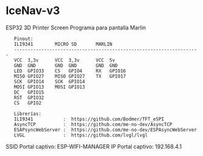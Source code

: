 # IceNav-v3
ESP32 3D Printer Screen 
Programa para pantalla Marlin


       Pinout:
       ILI9341        MICRO SD       MARLIN
       --------------------------------------------------------------------
       VCC  3,3v      VCC  3,3v      VCC  5v
       GND  GND       GND  GND       GND  GND
       LED  GPIO33    CS   GPIO4     RX   GPIO16
       MISO GPIO27    MISO GPIO27    TX   GPIO17
       SCK  GPIO14    SCK  GPIO14
       MOSI GPIO13    MOSI GPIO13
       DC   GPIO15
       RST  GPIO32
       CS   GPIO2

       Librerías:
       ILI9341           :  https://github.com/Bodmer/TFT_eSPI
       AsyncTCP          :  https://github.com/me-no-dev/AsyncTCP
       ESAPsyncWebServer :  https://github.com/me-no-dev/ESPAsyncWebServer
       LVGL              :  https://github.com/lvgl/lvgl


SSID Portal captivo: ESP-WIFI-MANAGER
IP   Portal captivo: 192.168.4.1